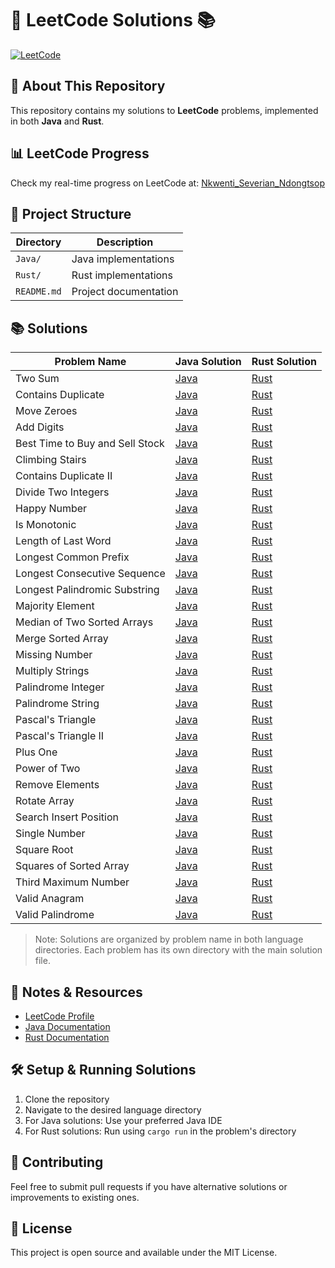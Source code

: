 # 🚀 LeetCode Solutions 📚

[![LeetCode](https://leetbadge.vercel.app/api?username=Nkwenti_Severian_Ndongtsop)](https://leetcode.com/Nkwenti_Severian_Ndongtsop)

## 📖 About This Repository
This repository contains my solutions to **LeetCode** problems, implemented in both **Java** and **Rust**.

## 📊 LeetCode Progress
Check my real-time progress on LeetCode at: [Nkwenti_Severian_Ndongtsop](https://leetcode.com/Nkwenti_Severian_Ndongtsop)

## 📁 Project Structure

| Directory | Description |
|-----------|-------------|
| `Java/`   | Java implementations |
| `Rust/`   | Rust implementations |
| `README.md` | Project documentation |

## 📚 Solutions

| Problem Name | Java Solution | Rust Solution |
|--------------|---------------|---------------|
| Two Sum | [Java](Java/Two_Sum/src/main/java/Main.java) | [Rust](Rust/Two_sum/src/main.rs) |
| Contains Duplicate | [Java](Java/Contains_Duplicate/src/main/java/Main.java) | [Rust](Rust/Contains_duplicates_2/src/main.rs) |
| Move Zeroes | [Java](Java/Move_Zeroes/src/main/java/Main.java) | [Rust](Rust/Move_Zeroes/src/main.rs) |
| Add Digits | [Java](Java/Add_Digits/src/main/java/Main.java) | [Rust](Rust/add_digits/src/main.rs) |
| Best Time to Buy and Sell Stock | [Java](Java/best_time/src/main/java/Main.java) | [Rust](Rust/best_time/src/main.rs) |
| Climbing Stairs | [Java](Java/climbing_stairs/src/main/java/Main.java) | [Rust](Rust/climbing_stairs/src/main.rs) |
| Contains Duplicate II | [Java](Java/Contains_duplicates_2/src/main/java/Main.java) | [Rust](Rust/Contains_duplicates_2/src/main.rs) |
| Divide Two Integers | [Java](Java/divide_two_int/src/main/java/Main.java) | [Rust](Rust/divide_two_int/src/main.rs) |
| Happy Number | [Java](Java/happy_number/src/main/java/Main.java) | [Rust](Rust/happy_number/src/main.rs) |
| Is Monotonic | [Java](Java/is_monotonic/src/main/java/Main.java) | [Rust](Rust/is_monotonic/src/main.rs) |
| Length of Last Word | [Java](Java/length_of_last_word/src/main/java/Main.java) | [Rust](Rust/length_of_last_word/src/main.rs) |
| Longest Common Prefix | [Java](Java/longest-common-string/src/main/java/Main.java) | [Rust](Rust/longest-common-string/src/main.rs) |
| Longest Consecutive Sequence | [Java](Java/longest_consecutive_seq/src/main/java/Main.java) | [Rust](Rust/longest_consecutive_seq/src/main.rs) |
| Longest Palindromic Substring | [Java](Java/longest_palindrome/src/main/java/Main.java) | [Rust](Rust/longest_palindrome/src/main.rs) |
| Majority Element | [Java](Java/majority_element/src/main/java/Main.java) | [Rust](Rust/majority_element/src/main.rs) |
| Median of Two Sorted Arrays | [Java](Java/median_of_two_sorted_array/src/main/java/Main.java) | [Rust](Rust/median_of_two_sorted_array/src/main.rs) |
| Merge Sorted Array | [Java](Java/merge_sorted_array/src/main/java/Main.java) | [Rust](Rust/merge_sorted_array/src/main.rs) |
| Missing Number | [Java](Java/missing_number/src/main/java/Main.java) | [Rust](Rust/missing_number/src/main.rs) |
| Multiply Strings | [Java](Java/multiply_strings/src/main/java/Main.java) | [Rust](Rust/multiply_strings/src/main.rs) |
| Palindrome Integer | [Java](Java/palindrome_integer_bool/src/main/java/Main.java) | [Rust](Rust/palindrome_integer_bool/src/main.rs) |
| Palindrome String | [Java](Java/palindrome_string_bool/src/main/java/Main.java) | [Rust](Rust/palindrome_string_bool/src/main.rs) |
| Pascal's Triangle | [Java](Java/pascal_triangle/src/main/java/Main.java) | [Rust](Rust/pascal_triangle/src/main.rs) |
| Pascal's Triangle II | [Java](Java/pascal_triangle_2/src/main/java/Main.java) | [Rust](Rust/pascal_triangle_2/src/main.rs) |
| Plus One | [Java](Java/plus_one/src/main/java/Main.java) | [Rust](Rust/plus_one/src/main.rs) |
| Power of Two | [Java](Java/power_of_two/src/main/java/Main.java) | [Rust](Rust/power_of_two/src/main.rs) |
| Remove Elements | [Java](Java/remove_elements/src/main/java/Main.java) | [Rust](Rust/remove_elements/src/main.rs) |
| Rotate Array | [Java](Java/rotate_array/src/main/java/Main.java) | [Rust](Rust/rotate_array/src/main.rs) |
| Search Insert Position | [Java](Java/search_insert/src/main/java/Main.java) | [Rust](Rust/search_insert/src/main.rs) |
| Single Number | [Java](Java/single_number/src/main/java/Main.java) | [Rust](Rust/single_number/src/main.rs) |
| Square Root | [Java](Java/square_root/src/main/java/Main.java) | [Rust](Rust/square_root/src/main.rs) |
| Squares of Sorted Array | [Java](Java/squares_of_sorted_arVray/src/main/java/Main.java) | [Rust](Rust/squares_of_sorted_array/src/main.rs) |
| Third Maximum Number | [Java](Java/third_maximum_number/src/main/java/Main.java) | [Rust](Rust/third_maximum_number/src/main.rs) |
| Valid Anagram | [Java](Java/valid_anagram/src/main/java/Main.java) | [Rust](Rust/valid_anagram/src/main.rs) |
| Valid Palindrome | [Java](Java/valid_palindrome/src/main/java/Main.java) | [Rust](Rust/valid_palindrome/src/main.rs) |

> Note: Solutions are organized by problem name in both language directories. Each problem has its own directory with the main solution file.

## 📌 Notes & Resources
- [LeetCode Profile](https://leetcode.com/Nkwenti_Severian_Ndongtsop)
- [Java Documentation](https://docs.oracle.com/en/java/)
- [Rust Documentation](https://doc.rust-lang.org/book/)

## 🛠️ Setup & Running Solutions
1. Clone the repository
2. Navigate to the desired language directory
3. For Java solutions: Use your preferred Java IDE
4. For Rust solutions: Run using `cargo run` in the problem's directory

## 🎯 Contributing
Feel free to submit pull requests if you have alternative solutions or improvements to existing ones.

## 📝 License
This project is open source and available under the MIT License.
